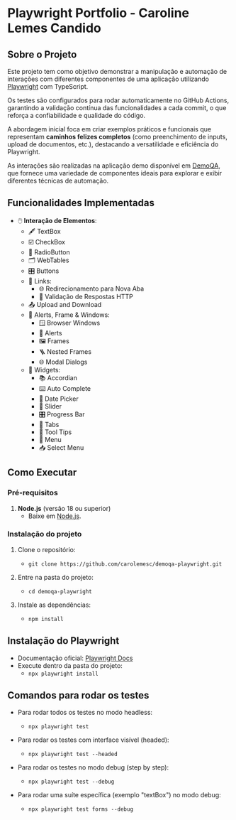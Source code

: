# Playwright Portfolio - Caroline Lemes Candido

## Sobre o Projeto

Este projeto tem como objetivo demonstrar a manipulação e automação de interações com diferentes componentes de uma aplicação utilizando [Playwright](https://playwright.dev/) com TypeScript.

Os testes são configurados para rodar automaticamente no GitHub Actions, garantindo a validação contínua das funcionalidades a cada commit, o que reforça a confiabilidade e qualidade do código.

A abordagem inicial foca em criar exemplos práticos e funcionais que representam **caminhos felizes completos** (como preenchimento de inputs, upload de documentos, etc.), destacando a versatilidade e eficiência do Playwright.

As interações são realizadas na aplicação demo disponível em [DemoQA](https://demoqa.com/), que fornece uma variedade de componentes ideais para explorar e exibir diferentes técnicas de automação.

## Funcionalidades Implementadas

- 🖱️ **Interação de Elementos**:
  - 🖋️ TextBox
  - ☑️ CheckBox
  - 🔘 RadioButton
  - 🗂️ WebTables
  - 🎛️ Buttons
  - 🔗 Links: 
    - 🌐 Redirecionamento para Nova Aba
    - 📡 Validação de Respostas HTTP
  - 📤 Upload and Download
  - 🧱 Alerts, Frame & Windows:
    - 🪟 Browser Windows
    - 🚨 Alerts
    - 🖼️ Frames
    - 🪜 Nested Frames
    - 🌐 Modal Dialogs
  - 🧩 Widgets:
    - 📚 Accordian
    - ⌨️ Auto Complete
    - 📅 Date Picker
    - 🔢 Slider
    - 🎛️ Progress Bar
    - 🧭 Tabs
    - 📃 Tool Tips
    - 📑 Menu
    - 📥 Select Menu

## Como Executar

### Pré-requisitos

1. **Node.js** (versão 18 ou superior)
   - Baixe em [Node.js](https://nodejs.org/).

### Instalação do projeto

1. Clone o repositório:

   - `git clone https://github.com/carolemesc/demoqa-playwright.git`

2. Entre na pasta do projeto:

   - `cd demoqa-playwright`

3. Instale as dependências:
   - `npm install`

## Instalação do Playwright

- Documentação oficial: [Playwright Docs](https://playwright.dev/docs/intro)
- Execute dentro da pasta do projeto:
  - `npx playwright install`

## Comandos para rodar os testes  
- Para rodar todos os testes no modo headless:  
  - `npx playwright test`  

- Para rodar os testes com interface visível (headed):  
  - `npx playwright test --headed`  

- Para rodar os testes no modo debug (step by step):  
  - `npx playwright test --debug`  

- Para rodar uma suíte específica (exemplo "textBox") no modo debug:  
  - `npx playwright test forms --debug` 
